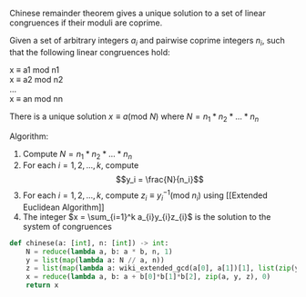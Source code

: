 Chinese remainder theorem gives a unique solution to a set of linear congruences if their moduli are coprime.

Given a set of arbitrary integers $a_i$ and pairwise coprime integers $n_i$, such that the following linear congruences hold:

x ≡ a1 mod n1  
x ≡ a2 mod n2  
...  
x ≡ an mod nn

There is a unique solution $x \equiv a (\textrm{mod}\ N)$ where $N = n_1 * n_2 * ... * n_n$

Algorithm:
1. Compute $N = n_1 * n_2 * ... * n_n$
2. For each $i = 1, 2, ..., k$, compute
$$y_i = \frac{N}{n_i}$$
3. For each $i = 1,2,...,k$, compute $z_i \equiv y_{i}^{-1} (\textrm{mod}\ n_i)$ using [[Extended Euclidean Algorithm]]
4. The integer $x = \sum_{i=1}^k a_{i}y_{i}z_{i}$ is the solution to the system of congruences 

```python
def chinese(a: [int], n: [int]) -> int:
    N = reduce(lambda a, b: a * b, n, 1)
    y = list(map(lambda a: N // a, n))
    z = list(map(lambda a: wiki_extended_gcd(a[0], a[1])[1], list(zip(y, n))))
    x = reduce(lambda a, b: a + b[0]*b[1]*b[2], zip(a, y, z), 0)
    return x

```